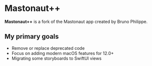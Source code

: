 #  Mastonaut++

**Mastonaut++** is a fork of the Mastonaut app created by Bruno Philippe.

## My primary goals

- Remove or replace deprecated code
- Focus on adding modern macOS features for 12.0+
- Migrating some storyboards to SwiftUI views

